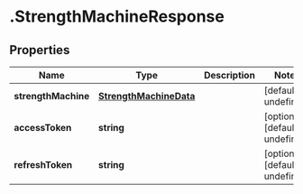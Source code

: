 # .StrengthMachineResponse

## Properties

Name | Type | Description | Notes
------------ | ------------- | ------------- | -------------
**strengthMachine** | [**StrengthMachineData**](StrengthMachineData.md) |  | [default to undefined]
**accessToken** | **string** |  | [optional] [default to undefined]
**refreshToken** | **string** |  | [optional] [default to undefined]

